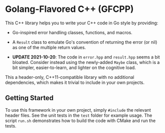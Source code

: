 # Golang-Flavored C++ (GFCPP)

This C++ library helps you to write your C++ code in Go style by providing:

- Go-inspired error handling classes, functions, and macros.

- A `Result` class to emulate Go's convention of returning
  the error (or nil) as one of the multiple return values.

- **UPDATE 2021-10-20**: The code in `error.hpp` and `result.hpp` seems a bit bloated.
  Consider instead using the newly-added `Maybe` class, which is a bit simpler,
  easier-to-learn, and lighter on the cognitive load.

This a header-only, C++11-compatible library with no additional dependencies,
which makes it trivial to include in your own projects.

## Getting Started

To use this framework in your own project, simply `#include` the relevant header files.
See the unit tests in the `test` folder for example usage. The script `run.sh` demonstrates
how to build the code with CMake and run the tests.
